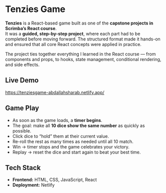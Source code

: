 # Tenzies Game

**Tenzies** is a React-based game built as one of the **capstone projects in Scrimba’s React course**.  
It was a **guided, step-by-step project**, where each part had to be completed before moving forward. The structured format made it hands-on and ensured that all core React concepts were applied in practice.  

The project ties together everything I learned in the React course — from components and props, to hooks, state management, conditional rendering, and side effects.  

## Live Demo
https://tenziesgame-abdallahsharab.netlify.app/ 

## Game Play
- As soon as the game loads, a **timer begins**.  
- The goal: make all **10 dice show the same number** as quickly as possible.  
- Click dice to “hold” them at their current value.  
- Re-roll the rest as many times as needed until all 10 match.  
- Win → timer stops and the game celebrates your victory.  
- Replay → reset the dice and start again to beat your best time.  

## Tech Stack
- **Frontend:** HTML, CSS, JavaScript, React 
- **Deployment:** Netlify   